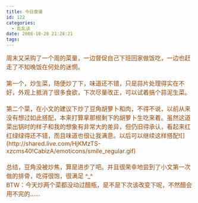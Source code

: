 ```yaml
---
title: 今日食谱
id: 122
categories:
  - 乱乱谈
date: 2008-10-28 21:28:21
tags:
---
```


<div id="msgcns!DA984E57EDE76A7C!1672" class="bvMsg"><div><font color="#974806" size="3">周末又采购了一个周的菜量，一边督促自己下班回家做饭吃，一边也赶走了不知晚饭在何处的迷惘。</font></div>
<div><font color="#974806" size="3"/> </div>
<div><font color="#974806" size="3">第一个，炒生菜，随便炒了下，味道还不错，只是蒜片处理得实在不好，外观上抵消了很多食欲，下次尽量改正，可以试着搞个蒜泥生菜。</font></div>
<div><font color="#974806" size="3"/> </div>
<div><font color="#974806" size="3">第二个菜，在小文的建议下炒了豆角胡萝卜和肉，不得不说，以前从来没有想过如此搭配，本来打算拿那根剩下的胡萝卜生吃来着。虽然这道菜出锅时的样子和我的想象有非常大的差异，但仍旧得承认，看起来红红绿绿得还不错，而且味道也很让我满意。以后可以继续这样搭配![](http://shared.live.com/HjKMzTS-xzcms40!CabizA/emoticons/smile_regular.gif)</font></div>
<div><font color="#974806" size="3"/> </div>
<div><font color="#974806" size="3">总结，豆角没被炒焦，算是进步了吧。并且很荣幸地尝到了小文第一次做的排骨，吃得很饱，很满足 ^_^</font></div>
<div><font color="#974806" size="3">BTW：今天炒两个菜都没动过醋瓶，是不是下次该改变下呢，不然醋会用不完的……</font></div>
<div><font color="#974806" size="3"/> </div></div>
